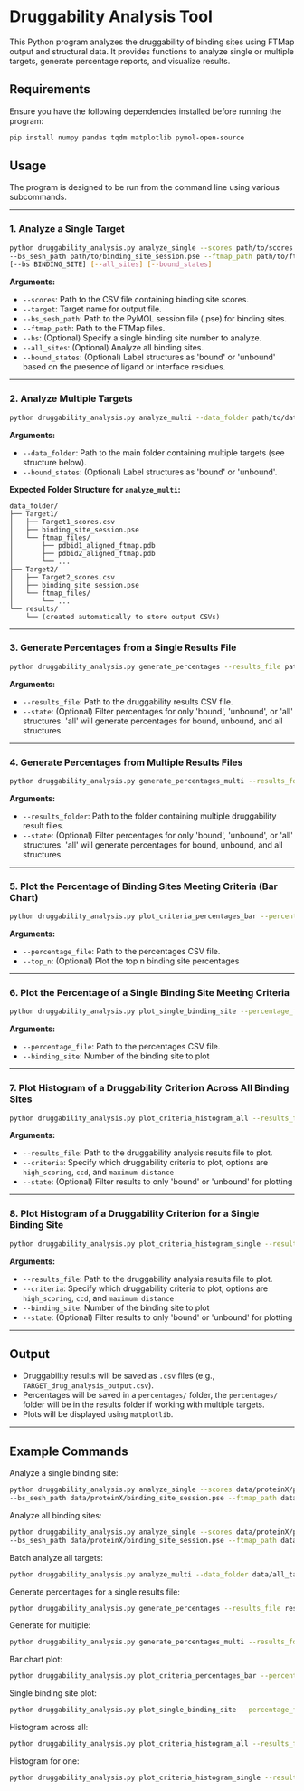 # Druggability Analysis Tool

This Python program analyzes the druggability of binding sites using FTMap output and structural data. It provides functions to analyze single or multiple targets, generate percentage reports, and visualize results.

## Requirements

Ensure you have the following dependencies installed before running the program:

```sh
pip install numpy pandas tqdm matplotlib pymol-open-source
```

## Usage

The program is designed to be run from the command line using various subcommands.

---

### 1. Analyze a Single Target

```sh
python druggability_analysis.py analyze_single --scores path/to/scores.csv --target TARGET_NAME \
--bs_sesh_path path/to/binding_site_session.pse --ftmap_path path/to/ftmap/files \
[--bs BINDING_SITE] [--all_sites] [--bound_states]
```

**Arguments:**
- `--scores`: Path to the CSV file containing binding site scores.
- `--target`: Target name for output file.
- `--bs_sesh_path`: Path to the PyMOL session file (.pse) for binding sites.
- `--ftmap_path`: Path to the FTMap files.
- `--bs`: (Optional) Specify a single binding site number to analyze.
- `--all_sites`: (Optional) Analyze all binding sites.
- `--bound_states`: (Optional) Label structures as 'bound' or 'unbound' based on the presence of ligand or interface residues.

---

### 2. Analyze Multiple Targets

```sh
python druggability_analysis.py analyze_multi --data_folder path/to/data/folder [--bound_states]
```

**Arguments:**
- `--data_folder`: Path to the main folder containing multiple targets (see structure below).
- `--bound_states`: (Optional) Label structures as 'bound' or 'unbound'.

**Expected Folder Structure for `analyze_multi`:**

```
data_folder/
├── Target1/
│   ├── Target1_scores.csv
│   ├── binding_site_session.pse
│   └── ftmap_files/
│       ├── pdbid1_aligned_ftmap.pdb
│       ├── pdbid2_aligned_ftmap.pdb
│       └── ...
├── Target2/
│   ├── Target2_scores.csv
│   ├── binding_site_session.pse
│   └── ftmap_files/
│       └── ...
└── results/
    └── (created automatically to store output CSVs)
```

---

### 3. Generate Percentages from a Single Results File

```sh
python druggability_analysis.py generate_percentages --results_file path/to/results.csv [--state {bound,unbound,all}]
```

**Arguments:**
- `--results_file`: Path to the druggability results CSV file.
- `--state`: (Optional) Filter percentages for only 'bound', 'unbound', or 'all' structures. 'all' will generate percentages for bound, unbound, and all structures.

---

### 4. Generate Percentages from Multiple Results Files

```sh
python druggability_analysis.py generate_percentages_multi --results_folder path/to/results/folder [--state {bound,unbound,all}]
```

**Arguments:**
- `--results_folder`: Path to the folder containing multiple druggability result files.
- `--state`: (Optional) Filter percentages for only 'bound', 'unbound', or 'all' structures. 'all' will generate percentages for bound, unbound, and all structures.

---

### 5. Plot the Percentage of Binding Sites Meeting Criteria (Bar Chart)

```sh
python druggability_analysis.py plot_criteria_percentages_bar --percentage_file path/to/percentages.csv [--top_n N]
```

**Arguments:**
- `--percentage_file`: Path to the percentages CSV file.
- `--top_n`: (Optional) Plot the top n binding site percentages 

---

### 6. Plot the Percentage of a Single Binding Site Meeting Criteria

```sh
python druggability_analysis.py plot_single_binding_site --percentage_file path/to/percentages.csv --binding_site BINDING_SITE_NUMBER (3 digit)
```

**Arguments:**
- `--percentage_file`: Path to the percentages CSV file.
- `--binding_site`: Number of the binding site to plot

---

### 7. Plot Histogram of a Druggability Criterion Across All Binding Sites

```sh
python druggability_analysis.py plot_criteria_histogram_all --results_file path/to/results.csv --criteria CRITERION [--state {bound,unbound}]
```

**Arguments:**
- `--results_file`: Path to the druggability analysis results file to plot.
- `--criteria`: Specify which druggability criteria to plot, options are `high_scoring`, `ccd`, and `maximum distance`
- `--state`: (Optional) Filter results to only 'bound' or 'unbound' for plotting

---

### 8. Plot Histogram of a Druggability Criterion for a Single Binding Site

```sh
python druggability_analysis.py plot_criteria_histogram_single --results_file path/to/results.csv --criteria CRITERION --binding_site BINDING_SITE [--state {bound,unbound}]
```

**Arguments:**
- `--results_file`: Path to the druggability analysis results file to plot.
- `--criteria`: Specify which druggability criteria to plot, options are `high_scoring`, `ccd`, and `maximum distance`
- `--binding_site`: Number of the binding site to plot
- `--state`: (Optional) Filter results to only 'bound' or 'unbound' for plotting

---

## Output

- Druggability results will be saved as `.csv` files (e.g., `TARGET_drug_analysis_output.csv`).
- Percentages will be saved in a `percentages/` folder, the `percentages/` folder will be in the results folder if working with multiple targets.
- Plots will be displayed using `matplotlib`.

---

## Example Commands

Analyze a single binding site:

```sh
python druggability_analysis.py analyze_single --scores data/proteinX/proteinX_scores.csv --target proteinX \
--bs_sesh_path data/proteinX/binding_site_session.pse --ftmap_path data/proteinX/ftmap_files --bs 3
```

Analyze all binding sites:

```sh
python druggability_analysis.py analyze_single --scores data/proteinX/proteinX_scores.csv --target proteinX \
--bs_sesh_path data/proteinX/binding_site_session.pse --ftmap_path data/proteinX/ftmap_files --all_sites
```

Batch analyze all targets:

```sh
python druggability_analysis.py analyze_multi --data_folder data/all_targets --bound_states
```

Generate percentages for a single results file:

```sh
python druggability_analysis.py generate_percentages --results_file results/proteinX_drug_analysis_output.csv --state all
```

Generate for multiple:

```sh
python druggability_analysis.py generate_percentages_multi --results_folder results/
```

Bar chart plot:

```sh
python druggability_analysis.py plot_criteria_percentages_bar --percentage_file percentages/proteinX_percentage.csv
```

Single binding site plot:

```sh
python druggability_analysis.py plot_single_binding_site --percentage_file percentages/proteinX_percentage.csv --binding_site 003
```

Histogram across all:

```sh
python druggability_analysis.py plot_criteria_histogram_all --results_file results/proteinX_drug_analysis_output.csv --criteria high_scoring
```

Histogram for one:

```sh
python druggability_analysis.py plot_criteria_histogram_single --results_file results/proteinX_drug_analysis_output.csv --criteria ccd --binding_site 003
```
